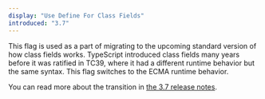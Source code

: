 ```yaml
---
display: "Use Define For Class Fields"
introduced: "3.7"
---
```


This flag is used as a part of migrating to the upcoming standard version of how class fields works. TypeScript introduced class fields many years before it was ratified in TC39, where it had a different runtime behavior but the same syntax. This flag switches to the ECMA runtime behavior.

You can read more about the transition in [the 3.7 release notes](https://www.typescriptlang.org/docs/handbook/release-notes/typescript-3-7.html#the-usedefineforclassfields-flag-and-the-declare-property-modifier).
